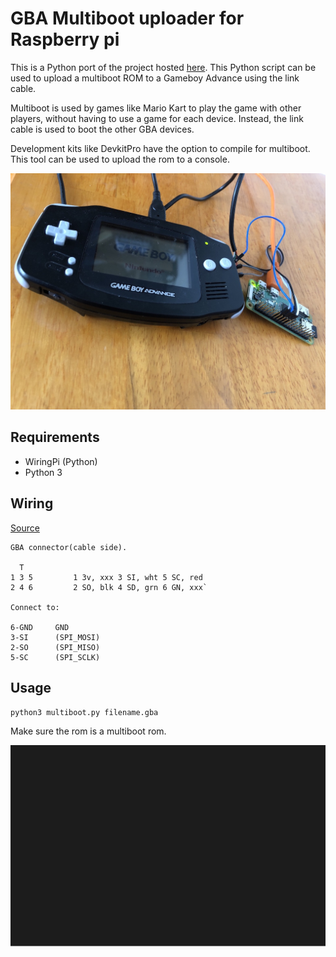 # GBA Multiboot uploader for Raspberry pi 
This is a Python port of the project hosted [here](https://github.com/akkera102/gba_01_multiboot).
This Python script can be used to upload a multiboot ROM to a Gameboy Advance using the link cable.

Multiboot is used by games like Mario Kart to play the game with other players, without having to use a game for each device. Instead, the link cable is used to boot the other GBA devices.

Development kits like DevkitPro have the option to compile for multiboot. This tool can be used to upload the rom to a console.


![Gameboy + Raspberri Pi Zero W](gba.jpeg)

## Requirements 
 * WiringPi (Python)
 * Python 3

## Wiring
[Source](https://github.com/akkera102/gba_01_multiboot)

```
GBA connector(cable side).  

  T
1 3 5         1 3v, xxx 3 SI, wht 5 SC, red
2 4 6         2 SO, blk 4 SD, grn 6 GN, xxx`

Connect to:

6-GND     GND
3-SI      (SPI_MOSI)
2-SO      (SPI_MISO)
5-SC      (SPI_SCLK)
```



## Usage 

`python3 multiboot.py filename.gba`

Make sure the rom is a multiboot rom.

![Demo svg](demo.svg)
